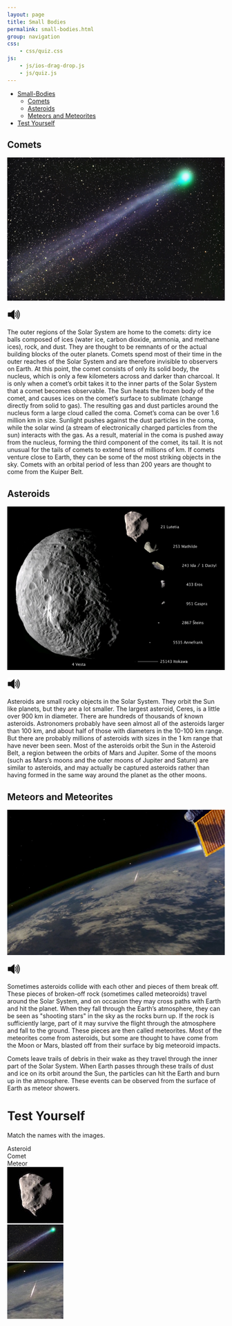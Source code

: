 ```yaml
---
layout: page
title: Small Bodies
permalink: small-bodies.html
group: navigation
css:
    - css/quiz.css
js:
    - js/ios-drag-drop.js
    - js/quiz.js
---
```


<script>
function toggleSound(el) {
    var audioElem = el;
    var found = false;
    while (found === false) {
        audioElem = audioElem.nextSibling;
        if (audioElem.tagName === "AUDIO") {
            found = true;
        }
    }

    if (audioElem.paused || audioElem.paused)
        audioElem.play();
    else
        audioElem.pause();
}
</script>

* [Small-Bodies](#)
  * [Comets](#comets)
  * [Asteroids](#asteroids)
  * [Meteors and Meteorites](#meteors-and-meteorites)
* [Test Yourself](#test-yourself)

## Comets
![Comets](img/740/comet.jpg)

<img class="player" src="img/speaker-icon.svg" alt="Click to play sound" onclick="toggleSound(this)" width="30" height="30">
<audio class="audio">
  <source src="speech/comets.wav" type="audio/wav">
Your browser does not support this audio format (wav).
</audio>

The outer regions of the Solar System are home to the comets: dirty ice balls composed of ices (water ice, carbon dioxide, ammonia, and methane ices), rock, and dust. They are thought to be remnants of or the actual building blocks of the outer planets. Comets spend most of their time in the outer reaches of the Solar System and are therefore invisible to observers on Earth. At this point, the comet consists of only its solid body, the nucleus, which is only a few kilometers across and darker than charcoal. It is only when a comet’s orbit takes it to the inner parts of the Solar System that a comet becomes observable. The Sun heats the frozen body of the comet, and causes ices on the comet’s surface to sublimate (change directly from solid to gas). The resulting gas and dust particles around the nucleus form a large cloud called the coma. Comet’s coma can be over 1.6 million km in size. Sunlight pushes against the dust particles in the coma, while the solar wind (a stream of electronically charged particles from the sun) interacts with the gas. As a result, material in the coma is pushed away from the nucleus, forming the third component of the comet, its tail. It is not unusual for the tails of comets to extend tens of millions of km. If comets venture close to Earth, they can be some of the most striking objects in the sky. Comets with an orbital period of less than 200 years are thought to come from the Kuiper Belt.

## Asteroids
![Asteroids](img/740/asteroids.jpg)

<img class="player" src="img/speaker-icon.svg" alt="Click to play sound" onclick="toggleSound(this)" width="30" height="30">
<audio class="audio">
  <source src="speech/asteroids.wav" type="audio/wav">
Your browser does not support this audio format (wav).
</audio>

Asteroids are small rocky objects in the Solar System. They orbit the Sun like planets, but they are a lot smaller. The largest asteroid, Ceres, is a little over 900 km in diameter. There are hundreds of thousands of known asteroids. Astronomers probably have seen almost all of the asteroids larger than 100 km, and about half of those with diameters in the 10-100 km range. But there are probably millions of asteroids with sizes in the 1 km range that have never been seen. Most of the asteroids orbit the Sun in the Asteroid Belt, a region between the orbits of Mars and Jupiter. Some of the moons (such as Mars’s moons and the outer moons of Jupiter and Saturn) are similar to asteroids, and may actually be captured asteroids rather than having formed in the same way around the planet as the other moons.

## Meteors and Meteorites
![Meteors](img/740/ISS-meteor.jpg)

<img class="player" src="img/speaker-icon.svg" alt="Click to play sound" onclick="toggleSound(this)" width="30" height="30">
<audio class="audio">
  <source src="speech/meteors.wav" type="audio/wav">
Your browser does not support this audio format (wav).
</audio>

Sometimes asteroids collide with each other and pieces of them break off. These pieces of broken-off rock (sometimes called meteoroids) travel around the Solar System, and on occasion they may cross paths with Earth and hit the planet. When they fall through the Earth’s atmosphere, they can be seen as "shooting stars" in the sky as the rocks burn up. If the rock is sufficiently large, part of it may survive the flight through the atmosphere and fall to the ground. These pieces are then called meteorites. Most of the meteorites come from asteroids, but some are thought to have come from the Moon or Mars, blasted off from their surface by big meteoroid impacts.

Comets leave trails of debris in their wake as they travel through the inner part of the Solar System. When Earth passes through these trails of dust and ice on its orbit around the Sun, the particles can hit the Earth and burn up in the atmosphere. These events can be observed from the surface of Earth as meteor showers.

# Test Yourself
Match the names with the images.

<script>
window.onload = function init() {
    var quiz1 = new DragDropQuiz({
        trailMode: true,
        alertResult: false,
    });
};
var iosDragDropShim = { enableEnterLeave: true };
</script>

<div class="dragScriptContainer">
    <div id="answerDiv">
        <div class="dragDropSmallBox">Asteroid</div>
        <div class="dragDropSmallBox">Comet</div>
        <div class="dragDropSmallBox">Meteor</div>
    </div>
    <div id="questionDiv">
        <div class="col">
            <div class="imgContainer"><img src="img/130/asteroid.jpg" alt="Asteroid"></div>
            <div class="destinationBox"></div>
        </div>
        <div class="col">
            <div class="imgContainer"><img src="img/130/comet.jpg" alt="Comet"></div>
            <div class="destinationBox"></div>
        </div>
        <div class="col">
            <div class="imgContainer"><img src="img/130/ISS-meteor.jpg" alt="Meteor"></div>
            <div class="destinationBox"></div>
        </div>
    </div>
</div>
